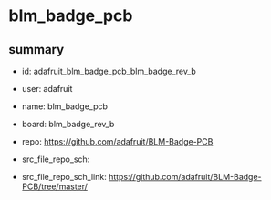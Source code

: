 # blm_badge_pcb
 
## summary 
* id: adafruit_blm_badge_pcb_blm_badge_rev_b
* user: adafruit
* name: blm_badge_pcb
* board: blm_badge_rev_b
* repo: https://github.com/adafruit/BLM-Badge-PCB



* src_file_repo_sch: 
* src_file_repo_sch_link: https://github.com/adafruit/BLM-Badge-PCB/tree/master/




